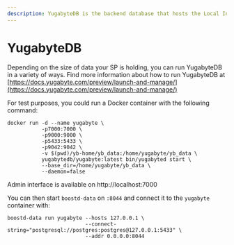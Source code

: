 ```yaml
---
description: YugabyteDB is the backend database that hosts the Local Index Directory
---
```


# YugabyteDB

Depending on the size of data your SP is holding, you can run YugabyteDB in a variety of ways. Find more information about how to run YugabyteDB at [https://docs.yugabyte.com/preview/launch-and-manage/](https://docs.yugabyte.com/preview/launch-and-manage/)

For test purposes, you could run a Docker container with the following command:

```
docker run -d --name yugabyte \
           -p7000:7000 \
           -p9000:9000 \
           -p5433:5433 \
           -p9042:9042 \
           -v $(pwd)/yb-home/yb_data:/home/yugabyte/yb_data \
           yugabytedb/yugabyte:latest bin/yugabyted start \
           --base_dir=/home/yugabyte/yb_data \
           --daemon=false
```

Admin interface is available on http://localhost:7000

You can then start `boostd-data` on `:8044` and connect it to the `yugabyte` container with:

```
boostd-data run yugabyte --hosts 127.0.0.1 \
                         --connect-string="postgresql://postgres:postgres@127.0.0.1:5433" \
                         --addr 0.0.0.0:8044
```
